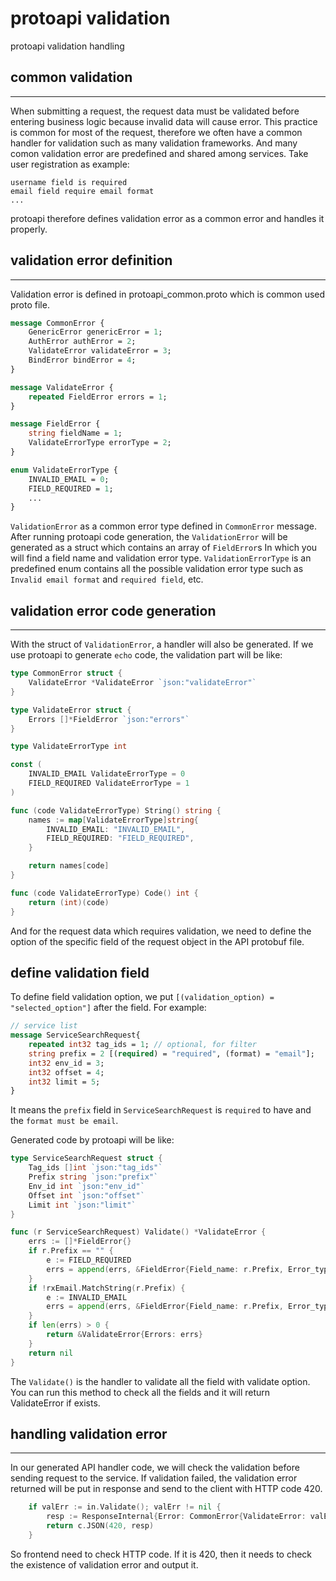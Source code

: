 # protoapi validation

protoapi validation handling

## common validation

---

When submitting a request, the request data must be validated before entering business logic because invalid data will cause error. This practice is common for most of the request, therefore we often have a common handler for validation such as many validation frameworks. And many comon validation error are predefined and shared among services. Take user registration as example:

``` form
username field is required
email field require email format
...
```

protoapi therefore defines validation error as a common error and handles it properly.

## validation error definition

---

Validation error is defined in protoapi_common.proto which is common used proto file.

```protobuf
message CommonError {
    GenericError genericError = 1;
    AuthError authError = 2;
    ValidateError validateError = 3;
    BindError bindError = 4;
}

message ValidateError {
    repeated FieldError errors = 1;
}

message FieldError {
    string fieldName = 1;
    ValidateErrorType errorType = 2;
}

enum ValidateErrorType {
    INVALID_EMAIL = 0;
    FIELD_REQUIRED = 1;
    ...
}
```

``ValidationError`` as a common error type defined in ``CommonError`` message. After running protoapi code generation, the ``ValidationError`` will be generated as a struct which contains an array of ``FieldError``s In which you will find a field name and validation error type. ``ValidationErrorType`` is an predefined enum contains all the possible validation error type such as ``Invalid email format`` and ``required field``, etc.

## validation error code generation

---

With the struct of ``ValidationError``, a handler will also be generated. If we use protoapi to generate ``echo`` code, the validation part will be like:

```go
type CommonError struct {
    ValidateError *ValidateError `json:"validateError"`
}

type ValidateError struct {
    Errors []*FieldError `json:"errors"`
}

type ValidateErrorType int

const (
    INVALID_EMAIL ValidateErrorType = 0
    FIELD_REQUIRED ValidateErrorType = 1
)

func (code ValidateErrorType) String() string {
	names := map[ValidateErrorType]string{
        INVALID_EMAIL: "INVALID_EMAIL",
        FIELD_REQUIRED: "FIELD_REQUIRED",
	}

	return names[code]
}

func (code ValidateErrorType) Code() int {
	return (int)(code)
}
```

And for the request data which requires validation, we need to define the option of the specific field of the request object in the API protobuf file.

## define validation field

To define field validation option, we put ``[(validation_option) = "selected_option"]`` after the field. For example:

```protobuf
// service list
message ServiceSearchRequest{
    repeated int32 tag_ids = 1; // optional, for filter
    string prefix = 2 [(required) = "required", (format) = "email"];
    int32 env_id = 3;
    int32 offset = 4;
    int32 limit = 5;
}
```

It means the ``prefix`` field in ``ServiceSearchRequest`` is ``required`` to have and the ``format must be email``.

Generated code by protoapi will be like:

```go
type ServiceSearchRequest struct {
    Tag_ids []int `json:"tag_ids"`
    Prefix string `json:"prefix"`
    Env_id int `json:"env_id"`
    Offset int `json:"offset"`
    Limit int `json:"limit"`
}

func (r ServiceSearchRequest) Validate() *ValidateError {
    errs := []*FieldError{}
	if r.Prefix == "" {
        e := FIELD_REQUIRED
		errs = append(errs, &FieldError{Field_name: r.Prefix, Error_type: &e})
	}
	if !rxEmail.MatchString(r.Prefix) {
        e := INVALID_EMAIL
		errs = append(errs, &FieldError{Field_name: r.Prefix, Error_type: &e})
	}
    if len(errs) > 0 {
		return &ValidateError{Errors: errs}
	}
	return nil
}
```

The ``Validate()`` is the handler to validate all the field with validate option. You can run this method to check all the fields and it will return ValidateError if exists.

## handling validation error

---

In our generated API handler code, we will check the validation before sending request to the service. If validation failed, the validation error returned will be put in response and send to the client with HTTP code 420.

```go
    if valErr := in.Validate(); valErr != nil {
        resp := ResponseInternal{Error: CommonError{ValidateError: valErr}}
        return c.JSON(420, resp)
    }
```

So frontend need to check HTTP code. If it is 420, then it needs to check the existence of validation error and output it.
